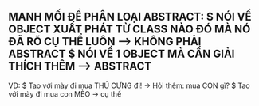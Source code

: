 MANH MỐI ĐỂ PHÂN LOẠI ABSTRACT:
$ NÓI VỀ OBJECT XUẤT PHÁT TỪ CLASS NÀO ĐÓ MÀ NÓ ĐÃ RÕ CỤ THỂ LUÔN
--> KHÔNG PHẢI ABSTRACT
$ NÓI VỀ 1 OBJECT MÀ CẦN GIẢI THÍCH THÊM
--> ABSTRACT
----------------------------------------------
VD:
$ Tao với mày đi mua THÚ CƯNG đi!
-> Hỏi thêm: mua CON gì?
$ Tao với mày đi mua con MÈO
-> cụ thể
